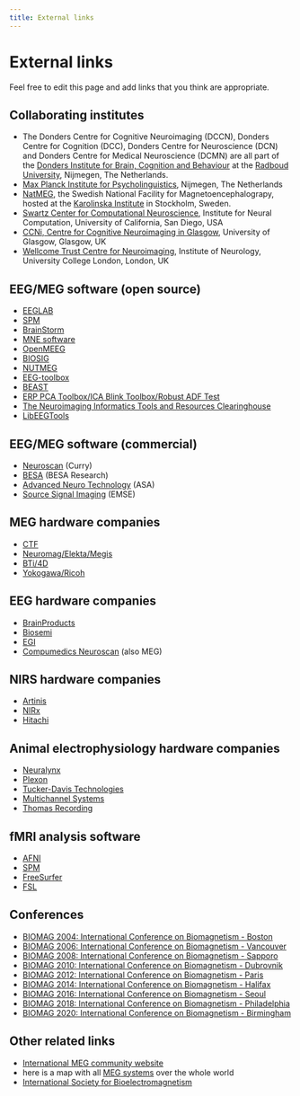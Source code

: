 ```yaml
---
title: External links
---
```


# External links

Feel free to edit this page and add links that you think are appropriate.

## Collaborating institutes

- The Donders Centre for Cognitive Neuroimaging (DCCN), Donders Centre for Cognition (DCC), Donders Centre for Neuroscience (DCN) and Donders Centre for Medical Neuroscience (DCMN) are all part of the [Donders Institute for Brain, Cognition and Behaviour](http://www.ru.nl/donders) at the [Radboud University](http://www.ru.nl), Nijmegen, The Netherlands.
- [Max Planck Institute for Psycholinguistics](http://www.mpi.nl), Nijmegen, The Netherlands
- [NatMEG](http://www.natmeg.se), the Swedish National Facility for Magnetoencephalograpy, hosted at the [Karolinska Institute](http://www.ki.se) in Stockholm, Sweden.
- [Swartz Center for Computational Neuroscience](http://sccn.ucsd.edu), Institute for Neural Computation, University of California, San Diego, USA
- [CCNi, Centre for Cognitive Neuroimaging in Glasgow](http://www.ccni.gla.ac.uk), University of Glasgow, Glasgow, UK
- [Wellcome Trust Centre for Neuroimaging](http://www.fil.ion.ucl.ac.uk/), Institute of Neurology, University College London, London, UK

## EEG/MEG software (open source)

- [EEGLAB](http://www.sccn.ucsd.edu/eeglab)
- [SPM](http://www.fil.ion.ucl.ac.uk/spm/)
- [BrainStorm](http://neuroimage.usc.edu/brainstorm)
- [MNE software](http://www.nmr.mgh.harvard.edu/martinos/userInfo/data/sofMNE.php)
- [OpenMEEG](https://openmeeg.github.io)
- [BIOSIG](http://biosig.sourceforge.net)
- [NUTMEG](http://nutmeg.berkeley.edu)
- [EEG-toolbox](http://eeg.sourceforge.net)
- [BEAST](http://www.columbia.edu/~cs2028/beast/beast.htm)
- [ERP PCA Toolbox/ICA Blink Toolbox/Robust ADF Test](http://homepage.mac.com/jdien07/)
- [The Neuroimaging Informatics Tools and Resources Clearinghouse](http://www.nitrc.org/)
- [LibEEGTools](http://libeegtools.sf.net)

## EEG/MEG software (commercial)

- [Neuroscan](http://www.neuro.com) (Curry)
- [BESA](http://www.besa.de) (BESA Research)
- [Advanced Neuro Technology](http://www.ant-software.nl) (ASA)
- [Source Signal Imaging](http://www.sourcesignal.com) (EMSE)

## MEG hardware companies

- [CTF](http://www.ctf.com)
- [Neuromag/Elekta/Megis](http://www.neuromag.com)
- [BTi/4D](http://www.4dneuroimaging.com)
- [Yokogawa/Ricoh](https://www.ricoh-usa.com/en/industries/healthcare/what-is-meg-brain-scanner)

## EEG hardware companies

- [BrainProducts](http://www.brainproducts.com)
- [Biosemi](http://www.biosemi.com)
- [EGI](http://www.egi.com)
- [Compumedics Neuroscan](https://compumedicsneuroscan.com/) (also MEG)

## NIRS hardware companies

- [Artinis](https://www.artinis.com)
- [NIRx](https://nirx.net)
- [Hitachi](http://www.hitachimed.com/products/OpticalTopography)

## Animal electrophysiology hardware companies

- [Neuralynx](https://neuralynx.com)
- [Plexon](https://plexon.com)
- [Tucker-Davis Technologies](https://www.tdt.com)
- [Multichannel Systems](https://www.multichannelsystems.com)
- [Thomas Recording](https://www.thomasrecording.com)

## fMRI analysis software

- [AFNI](http://afni.nimh.nih.gov/afni)
- [SPM](http://www.fil.ion.ucl.ac.uk/spm)
- [FreeSurfer](http://surfer.nmr.mgh.harvard.edu)
- [FSL](http://www.fmrib.ox.ac.uk/fsl)

## Conferences

- [BIOMAG 2004: International Conference on Biomagnetism - Boston](http://www.biomag2004.net)
- [BIOMAG 2006: International Conference on Biomagnetism - Vancouver](http://www.biomag2006.ca)
- [BIOMAG 2008: International Conference on Biomagnetism - Sapporo](http://www.biomag2008.org)
- [BIOMAG 2010: International Conference on Biomagnetism - Dubrovnik](http://www.biomag2010.org)
- [BIOMAG 2012: International Conference on Biomagnetism - Paris](http://www.biomag2012.org)
- [BIOMAG 2014: International Conference on Biomagnetism - Halifax](http://www.biomag2014.org)
- [BIOMAG 2016: International Conference on Biomagnetism - Seoul](http://www.biomag2016.org)
- [BIOMAG 2018: International Conference on Biomagnetism - Philadelphia](http://www.biomag2018.org)
- [BIOMAG 2020: International Conference on Biomagnetism - Birmingham](http://www.biomag2020.org)

## Other related links

- [International MEG community website](http://megcommunity.org/)
- here is a map with all [MEG systems](http://tinyurl.com/megsystems) over the whole world
- [International Society for Bioelectromagnetism](http://www.isbem.org)
